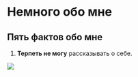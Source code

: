 # Немного обо мне

## Пять фактов обо мне
1. **Терпеть не могу** рассказывать о себе.
   

![](https://storage.theoryandpractice.ru/tnp/uploads/image_unit/000/156/586/image/base_87716f252d.jpg)